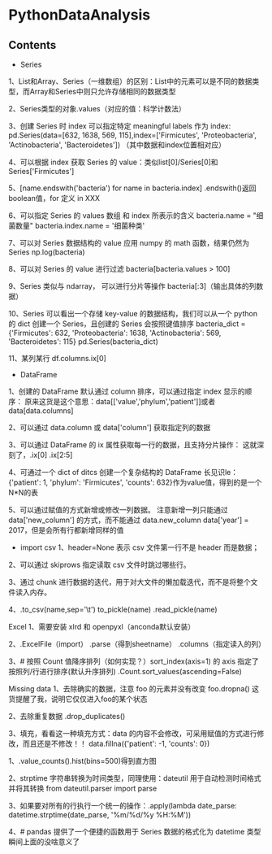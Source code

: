 # PythonDataAnalysis

## Contents

- Series

1、List和Array、Series（一维数组）的区别：List中的元素可以是不同的数据类型，而Array和Series中则只允许存储相同的数据类型

2、Series类型的对象.values（对应的值：科学计数法）

3、创建 Series 时 index 可以指定特定 meaningful labels 作为 index:
  pd.Series(data=[632, 1638, 569, 115],index=['Firmicutes', 'Proteobacteria', 'Actinobacteria', 'Bacteroidetes']) （其中数据和index位置相对应）

4、可以根据 index 获取 Series 的 value：类似list[0]/Series[0]和Series['Firmicutes']

5、[name.endswith('bacteria') for name in bacteria.index]
  .endswith()返回boolean值，for 定义 in XXX

6、可以指定 Series 的 values 数组 和 index 所表示的含义
  bacteria.name = "细菌数量" bacteria.index.name = '细菌种类'

7、可以对 Series 数据结构的 value 应用 numpy 的 math 函数，结果仍然为 Series
  np.log(bacteria)

8、可以对 Series 的 value 进行过滤
  bacteria[bacteria.values > 100]

9、Series 类似与 ndarray， 可以进行分片等操作
  bacteria[:3]（输出具体的列数据）

10、Series 可以看出一个存储 key-value 的数据结构，我们可以从一个 python 的 dict 创建一个 Series，且创建的 Series 会按照键值排序
  bacteria_dict = {'Firmicutes': 632, 'Proteobacteria': 1638, 'Actinobacteria': 569, 'Bacteroidetes': 115} pd.Series(bacteria_dict)

11、某列某行
  df.columns.ix[0]

- DataFrame

1、创建的 DataFrame 默认通过 column 排序，可以通过指定 index 显示的顺序：
  原来这货是这个意思：data[['value','phylum','patient']]或者data[data.columns]

2、可以通过 data.column 或 data['column'] 获取指定列的数据

3、可以通过 DataFrame 的 ix 属性获取每一行的数据，且支持分片操作：
  这就深刻了，.ix[0] .ix[2:5]

4、可通过一个 dict of ditcs 创建一个复杂结构的 DataFrame
  长见识le：{'patient': 1, 'phylum': 'Firmicutes', 'counts': 632}作为value值，得到的是一个N*N的表

5、可以通过赋值的方式新增或修改一列数据。 注意新增一列只能通过 data['new_column'] 的方式，而不能通过 data.new_column
  data['year'] = 2017，但是会所有行都新增同样的值

- import
csv
1、header=None 表示 csv 文件第一行不是 header 而是数据；

2、可以通过 skiprows 指定读取 csv 文件时跳过哪些行。

3、通过 chunk 进行数据的迭代，用于对大文件的懒加载迭代，而不是将整个文件读入内存。

4、.to_csv(name,sep='\t') to_pickle(name) .read_pickle(name)

Excel
1、需要安装 xlrd 和 openpyxl（anconda默认安装）

2、.ExcelFile（import） .parse（得到sheetname） .columns（指定读入的列）

3、# 按照 Count 值降序排列（如何实现？）sort_index(axis=1) 的 axis 指定了按照列/行进行排序(默认升序排列)
  .Count.sort_values(ascending=False)

Missing data
1、去除确实的数据，注意 foo 的元素并没有改变
  foo.dropna() 这货提醒了我，说明它仅仅进入foo的某个状态

2、去除重复数据
  .drop_duplicates()

3、填充，看看这一种填充方式：data 的内容不会修改，可采用赋值的方式进行修改，而且还是不修改！！
  data.fillna({'patient': -1, 'counts': 0})


1、.value_counts().hist(bins=500)得到直方图

2、strptime 字符串转换为时间类型，同理使用：dateutil 用于自动检测时间格式并将其转换 from dateutil.parser import parse

3、如果要对所有的行执行一个统一的操作：.apply(lambda date_parse: datetime.strptime(date_parse, '%m/%d/%y %H:%M'))

4、# pandas 提供了一个便捷的函数用于 Series 数据的格式化为 datetime 类型
  瞬间上面的没啥意义了


